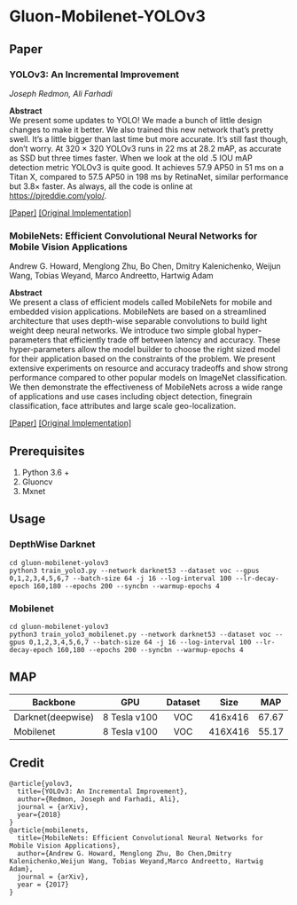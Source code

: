 # Gluon-Mobilenet-YOLOv3

## Paper
### YOLOv3: An Incremental Improvement
_Joseph Redmon, Ali Farhadi_ <br>

**Abstract** <br>
We present some updates to YOLO! We made a bunch
of little design changes to make it better. We also trained
this new network that’s pretty swell. It’s a little bigger than
last time but more accurate. It’s still fast though, don’t
worry. At 320 × 320 YOLOv3 runs in 22 ms at 28.2 mAP,
as accurate as SSD but three times faster. When we look
at the old .5 IOU mAP detection metric YOLOv3 is quite
good. It achieves 57.9 AP50 in 51 ms on a Titan X, compared
to 57.5 AP50 in 198 ms by RetinaNet, similar performance
but 3.8× faster. As always, all the code is online at
https://pjreddie.com/yolo/.

[[Paper]](https://pjreddie.com/media/files/papers/YOLOv3.pdf) [[Original Implementation]](https://github.com/pjreddie/darknet)

### MobileNets: Efficient Convolutional Neural Networks for Mobile Vision Applications
Andrew G. Howard, Menglong Zhu, Bo Chen, Dmitry Kalenichenko, Weijun Wang, Tobias Weyand, Marco Andreetto, Hartwig Adam <br>

**Abstract** <br>
We present a class of efficient models called MobileNets for mobile and embedded vision applications. MobileNets are based on a streamlined architecture that uses depth-wise separable convolutions to build light weight deep neural networks. We introduce two simple global hyper-parameters that efficiently trade off between latency and accuracy. These hyper-parameters allow the model builder to choose the right sized model for their application based on the constraints of the problem. We present extensive experiments on resource and accuracy tradeoffs and show strong performance compared to other popular models on ImageNet classification. We then demonstrate the effectiveness of MobileNets across a wide range of applications and use cases including object detection, finegrain classification, face attributes and large scale geo-localization.

[[Paper]](https://arxiv.org/abs/1704.04861) [[Original Implementation]](https://github.com/Zehaos/MobileNet)

## Prerequisites
1. Python 3.6 +
2. Gluoncv
3. Mxnet

## Usage
### DepthWise Darknet
```
cd gluon-mobilenet-yolov3
python3 train_yolo3.py --network darknet53 --dataset voc --gpus 0,1,2,3,4,5,6,7 --batch-size 64 -j 16 --log-interval 100 --lr-decay-epoch 160,180 --epochs 200 --syncbn --warmup-epochs 4
```
### Mobilenet

```
cd gluon-mobilenet-yolov3
python3 train_yolo3_mobilenet.py --network darknet53 --dataset voc --gpus 0,1,2,3,4,5,6,7 --batch-size 64 -j 16 --log-interval 100 --lr-decay-epoch 160,180 --epochs 200 --syncbn --warmup-epochs 4
```



## MAP

| Backbone                | GPU     | Dataset    |  Size  |   MAP      | 
| ----------------------- |:--------:|:--------: | :--------: | :--------:|
| Darknet(deepwise)      | 8 Tesla v100  | VOC   | 416x416   |  67.67       |
| Mobilenet               | 8 Tesla v100  | VOC   | 416X416   |  55.17       |



## Credit
```
@article{yolov3,
  title={YOLOv3: An Incremental Improvement},
  author={Redmon, Joseph and Farhadi, Ali},
  journal = {arXiv},
  year={2018}
}
@article{mobilenets,
  title={MobileNets: Efficient Convolutional Neural Networks for Mobile Vision Applications},
  author={Andrew G. Howard, Menglong Zhu, Bo Chen,Dmitry Kalenichenko,Weijun Wang, Tobias Weyand,Marco Andreetto, Hartwig Adam},
  journal = {arXiv},
  year = {2017}
}
```
